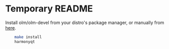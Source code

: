 # Temporary README

Install olm/olm-devel from your distro's package manager,
or manually from [here](https://git.matrix.org/git/olm/about/).

```sh
    make install
    harmonyqt
```
